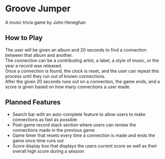 # Groove Jumper

A music trivia game by John Heneghan

## How to Play

The user will be given an album and 20 seconds to find a connection between that album and another.  
The connection can be a contributing artist, a label, a style of music, or the year a record was released.  
Once a connection is found, the clock is reset, and the user can repeat this process until they run out of known connections.  
After the given 20 seconds runs out on a connection, the game ends, and a score is given based on how many connections a user made.

## Planned Features

- Search bar with an auto-complete feature to allow users to make connections as fast as possible
- Post-game record stack section where users can review the connections made in the previous game
- Game timer that resets every time a connection is made and ends the game once time runs out
- Score display box that displays the users current score as well as their overall high score during a session
